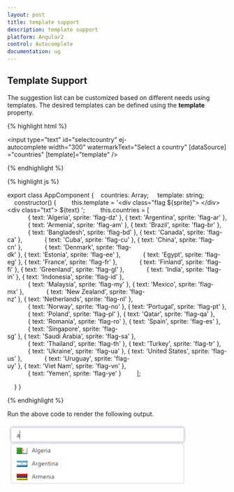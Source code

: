 ```yaml
---
layout: post
title: template support
description: template support
platform: Angular2
control: Autocomplete 
documentation: ug
---
```


## Template Support

The suggestion list can be customized based on different needs using templates. The desired templates can be defined using the **template** property.

{% highlight html %}



<input type="text" id="selectcountry" ej-autocomplete width="300" watermarkText="Select a country" [dataSource]="countries" [template]="template" />



{% endhighlight %}



{% highlight js %}

export class AppComponent {
   countries: Array<any>;
    template: string;
    constructor() {
        this.template = '<div class="flag ${sprite}"> </div><div class="txt"> ${text} </div>';
        this.countries = [
            { text: 'Algeria', sprite: 'flag-dz' }, { text: 'Argentina', sprite: 'flag-ar' },
            { text: 'Armenia', sprite: 'flag-am' }, { text: 'Brazil', sprite: 'flag-br' },
            { text: 'Bangladesh', sprite: 'flag-bd' }, { text: 'Canada', sprite: 'flag-ca' },
            { text: 'Cuba', sprite: 'flag-cu' }, { text: 'China', sprite: 'flag-cn' },
            { text: 'Denmark', sprite: 'flag-dk' }, { text: 'Estonia', sprite: 'flag-ee' },
            { text: 'Egypt', sprite: 'flag-eg' }, { text: 'France', sprite: 'flag-fr' },
            { text: 'Finland', sprite: 'flag-fi' }, { text: 'Greenland', sprite: 'flag-gl' },
            { text: 'India', sprite: 'flag-in' }, { text: 'Indonesia', sprite: 'flag-id' },
            { text: 'Malaysia', sprite: 'flag-my' }, { text: 'Mexico', sprite: 'flag-mx' },
            { text: 'New Zealand', sprite: 'flag-nz' }, { text: 'Netherlands', sprite: 'flag-nl' },
            { text: 'Norway', sprite: 'flag-no' }, { text: 'Portugal', sprite: 'flag-pt' },
            { text: 'Poland', sprite: 'flag-pl' }, { text: 'Qatar', sprite: 'flag-qa' },
            { text: 'Romania', sprite: 'flag-ro' }, { text: 'Spain', sprite: 'flag-es' },
            { text: 'Singapore', sprite: 'flag-sg' }, { text: 'Saudi Arabia', sprite: 'flag-sa' },
            { text: 'Thailand', sprite: 'flag-th' }, { text: 'Turkey', sprite: 'flag-tr' },
            { text: 'Ukraine', sprite: 'flag-ua' }, { text: 'United States', sprite: 'flag-us' },
            { text: 'Uruguay', sprite: 'flag-uy' }, { text: 'Viet Nam', sprite: 'flag-vn' },
            { text: 'Yemen', sprite: 'flag-ye' }
        ];

    }
}




{% endhighlight %}



Run the above code to render the following output.

![](templatesupport_images\templatesupport_img1.png)



